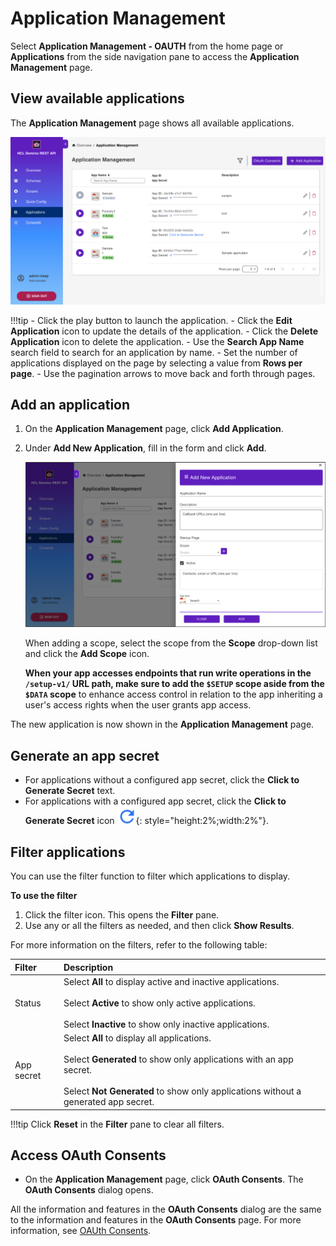 # Application Management

Select **Application Management - OAUTH** from the home page or **Applications** from the side navigation pane to access the **Application Management** page.

## View available applications

The **Application Management** page shows all available applications.

![List of Applications](../../assets/images/ListOfApplications.png)

!!!tip
    - Click the play button to launch the application.
    - Click the **Edit Application** icon to update the details of the application.
    - Click the **Delete Application** icon to delete the application. 
    - Use the **Search App Name** search field to search for an application by name. 
    - Set the number of applications displayed on the page by selecting a value from **Rows per page**.
    - Use the pagination arrows to move back and forth through pages.

## Add an application

1. On the **Application Management** page, click **Add Application**.
2. Under **Add New Application**, fill in the form and click **Add**.

      ![Application Form](../../assets/images/AddApplicationForm.png)

      When adding a scope, select the scope from the **Scope** drop-down list and click the **Add Scope** icon.
      
      **When your app accesses endpoints that run write operations in the `/setup-v1/` URL path, make sure to add the `$SETUP` scope aside from the `$DATA` scope** to enhance access control in relation to the app inheriting a user's access rights when the user grants app access. 

The new application is now shown in the **Application Management** page.

## Generate an app secret

- For applications without a configured app secret, click the **Click to Generate Secret** text.
- For applications with a configured app secret, click the **Click to Generate Secret** icon&nbsp;![app secret icon](../../assets/images/appsecreticon.png){: style="height:2%;width:2%"}.


<!--
## Add an application

1. On the **Application Management** page, click **Add Application** to add an application.

      ![Add Application](../../assets/images/AddApplication.png){: style="height:80%;width:80%"}

2. Under **Add New Application**, fill in the form and click **Add**.

      ![Application Form](../../assets/images/AddApplicationForm.png){: style="height:80%;width:80%"}
      
      When adding a scope, select the scope from the Scope drop-down list and click the Add Scope icon. 

      **When your app accesses endpoints that run write operations in the `/setup-v1/` URL path, make sure to add the `$SETUP` scope aside from the `$DATA` scope** to enhance access control in relation to the app inheriting a user's access rights when the user grants app access. 


3. Click the application tile to access options to generate application secret, to edit, and to delete the application.

      ![Edit Application](../../assets/images/EditApplication.png){: style="height:80%;width:80%"}
-->


## Filter applications

You can use the filter function to filter which applications to display.

**To use the filter**

1. Click the filter icon. This opens the **Filter** pane.
2. Use any or all the filters as needed, and then click **Show Results**. 

For more information on the filters, refer to the following table:

|Filter|Description
|:----|:----|
|Status| Select **All** to display active and inactive applications.<br/><br/>Select **Active** to show only active applications.<br/><br/>Select **Inactive** to show only inactive applications.|
|App secret|Select **All** to display all applications.<br/><br/>Select **Generated** to show only applications with an app secret.<br/><br/>Select **Not Generated** to show only applications without a generated app secret.|

!!!tip
    Click **Reset** in the **Filter** pane to clear all filters. 


## Access OAuth Consents

- On the **Application Management** page, click **OAuth Consents**. The **OAuth Consents** dialog opens.

All the information and features in the **OAuth Consents** dialog are the same to the information and features in the **OAuth Consents** page. For more information, see [OAUth Consents](oauthconsentui.md).